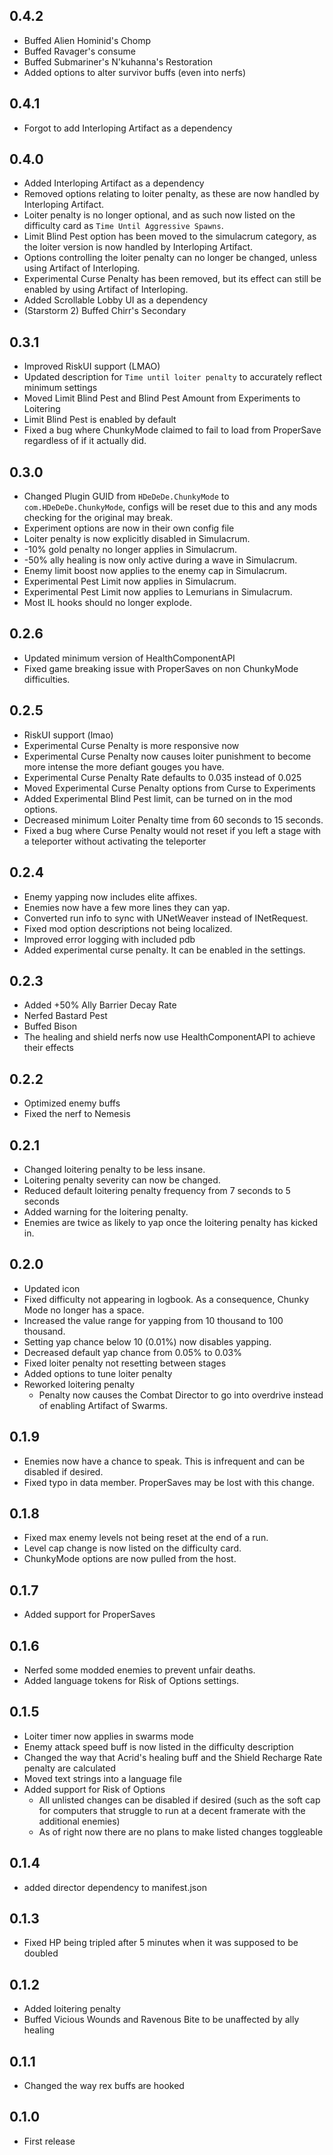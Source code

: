 ## 0.4.2
- Buffed Alien Hominid's Chomp
- Buffed Ravager's consume
- Buffed Submariner's N'kuhanna's Restoration
- Added options to alter survivor buffs (even into nerfs)
## 0.4.1
- Forgot to add Interloping Artifact as a dependency
## 0.4.0
- Added Interloping Artifact as a dependency
- Removed options relating to loiter penalty, as these are now handled by Interloping Artifact.
- Loiter penalty is no longer optional, and as such now listed on the difficulty card as `Time Until Aggressive Spawns`.
- Limit Blind Pest option has been moved to the simulacrum category, as the loiter version is now handled by Interloping Artifact.
- Options controlling the loiter penalty can no longer be changed, unless using Artifact of Interloping.
- Experimental Curse Penalty has been removed, but its effect can still be enabled by using Artifact of Interloping.
- Added Scrollable Lobby UI as a dependency
- (Starstorm 2) Buffed Chirr's Secondary
## 0.3.1
- Improved RiskUI support (LMAO)
- Updated description for `Time until loiter penalty` to accurately reflect minimum settings
- Moved Limit Blind Pest and Blind Pest Amount from Experiments to Loitering
- Limit Blind Pest is enabled by default
- Fixed a bug where ChunkyMode claimed to fail to load from ProperSave regardless of if it actually did.
## 0.3.0
- Changed Plugin GUID from `HDeDeDe.ChunkyMode` to `com.HDeDeDe.ChunkyMode`, configs will be reset due to this and any
mods checking for the original may break.
- Experiment options are now in their own config file
- Loiter penalty is now explicitly disabled in Simulacrum.
- -10% gold penalty no longer applies in Simulacrum.
- -50% ally healing is now only active during a wave in Simulacrum.
- Enemy limit boost now applies to the enemy cap in Simulacrum.
- Experimental Pest Limit now applies in Simulacrum.
- Experimental Pest Limit now applies to Lemurians in Simulacrum.
- Most IL hooks should no longer explode.
## 0.2.6
- Updated minimum version of HealthComponentAPI
- Fixed game breaking issue with ProperSaves on non ChunkyMode difficulties.
## 0.2.5
- RiskUI support (lmao)
- Experimental Curse Penalty is more responsive now
- Experimental Curse Penalty now causes loiter punishment to become more intense the more defiant gouges you have.
- Experimental Curse Penalty Rate defaults to 0.035 instead of 0.025
- Moved Experimental Curse Penalty options from Curse to Experiments
- Added Experimental Blind Pest limit, can be turned on in the mod options.
- Decreased minimum Loiter Penalty time from 60 seconds to 15 seconds.
- Fixed a bug where Curse Penalty would not reset if you left a stage with a teleporter without activating the teleporter
## 0.2.4
- Enemy yapping now includes elite affixes.
- Enemies now have a few more lines they can yap.
- Converted run info to sync with UNetWeaver instead of INetRequest.
- Fixed mod option descriptions not being localized.
- Improved error logging with included pdb
- Added experimental curse penalty. It can be enabled in the settings.
## 0.2.3
- Added +50% Ally Barrier Decay Rate
- Nerfed Bastard Pest
- Buffed Bison
- The healing and shield nerfs now use HealthComponentAPI to achieve their effects
## 0.2.2
- Optimized enemy buffs
- Fixed the nerf to Nemesis
## 0.2.1
- Changed loitering penalty to be less insane.
- Loitering penalty severity can now be changed.
- Reduced default loitering penalty frequency from 7 seconds to 5 seconds
- Added warning for the loitering penalty.
- Enemies are twice as likely to yap once the loitering penalty has kicked in.
## 0.2.0
- Updated icon
- Fixed difficulty not appearing in logbook. As a consequence, Chunky Mode no longer has a space.
- Increased the value range for yapping from 10 thousand to 100 thousand.
- Setting yap chance below 10 (0.01%) now disables yapping.
- Decreased default yap chance from 0.05% to 0.03%
- Fixed loiter penalty not resetting between stages
- Added options to tune loiter penalty
- Reworked loitering penalty
  - Penalty now causes the Combat Director to go into overdrive instead of enabling Artifact of Swarms.
## 0.1.9
- Enemies now have a chance to speak. This is infrequent and can be disabled if desired.
- Fixed typo in data member. ProperSaves may be lost with this change.
## 0.1.8
- Fixed max enemy levels not being reset at the end of a run.
- Level cap change is now listed on the difficulty card.
- ChunkyMode options are now pulled from the host.
## 0.1.7
- Added support for ProperSaves
## 0.1.6
- Nerfed some modded enemies to prevent unfair deaths.
- Added language tokens for Risk of Options settings.
## 0.1.5
- Loiter timer now applies in swarms mode
- Enemy attack speed buff is now listed in the difficulty description
- Changed the way that Acrid's healing buff and the Shield Recharge Rate penalty are calculated
- Moved text strings into a language file
- Added support for Risk of Options
  - All unlisted changes can be disabled if desired (such as the soft cap for computers that struggle to run at a decent framerate with the additional enemies)
  - As of right now there are no plans to make listed changes toggleable
## 0.1.4
- added director dependency to manifest.json
## 0.1.3
- Fixed HP being tripled after 5 minutes when it was supposed to be doubled
## 0.1.2
- Added loitering penalty
- Buffed Vicious Wounds and Ravenous Bite to be unaffected by ally healing
## 0.1.1
- Changed the way rex buffs are hooked
## 0.1.0
- First release